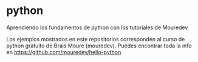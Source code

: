 # python
Aprendiendo los fundamentos de python con los tutoriales de Mouredev

Los ejemplos mostrados en este repositorios corresponden al curso de
python gratuito de Brais Moure (mouredev).
Puedes encontrar toda la info en https://github.com/mouredev/hello-python


